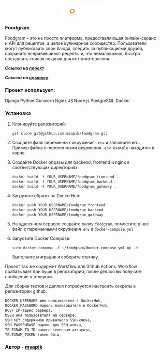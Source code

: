 <p align="center">
    <img src="frontend/src/images/logo-footer.png" width="150">
</p>

### Foodgram
Foodgram – это не просто платформа, предоставляющая онлайн-сервис и API для рецептов, а целое кулинарное сообщество. Пользователи могут публиковать свои блюда, следить за публикациями друзей, сохранять понравившиеся рецепты и, что немаловажно, быстро составлять список покупок для их приготовления.

**_Ссылка на [проект](http://foodgram.sapik.ru "Cсылка на проект.")_**

**_Ссылка на [админку](http://foodgram.sapik.ru/admin/ "Ссылка на админку.")_**

### Проект использует:
Django
Python
Gunicorn
Nginx
JS
Node.js
PostgreSQL
Docker

### Установка
1. Клонируйте репозиторий:
    ```
    git clone git@github.com:msapik/foodgram.git
    ```
2. Создайте файл переменных окружения `.env` и заполните его. Пример файла с переменными окуржения `.env.example` находится в корне.
3. Создайте Docker образы для backend, frontend и nginx в соответствующих директориях:

    ```
    docker build -t YOUR_USERNAME/foodgram_frontend .
    docker build -t YOUR_USERNAME/foodgram_backend .
    docker build -t YOUR_USERNAME/foodgram_gateway . 
    ```
4. Загрузите образы на DockerHub:

    ```
    docker push YOUR_USERNAME/foodgram_frontend
    docker push YOUR_USERNAME/foodgram_backend
    docker push YOUR_USERNAME/foodgram_gateway
    ```
5. На удаленном сервере создайте папку `foodgram`, поместите в нее файл с переменными окружения`.env` и `docker-compose.yml`.

6. Запустите Docker Compose:
   ```
   sudo docker-compose -f ~/foodgram/docker-compose.yml up -d
   ```
   Выполните миграции и соберите статику.

Проект так же содержит Workflow для Github Actions. Workflow срабатывает при пуше в репозиторий, после деплоя вы получите сообщение в телергам.

Для сборки тестов и деплоя потребуется настроить секреты в репозитории github:

```
DOCKER_USERNAME имя пользователя в DockerHub,
DOCKER_PASSWORD пароль пользователя в DockerHub,
HOST IP-адрес сервера,
USER имя пользователя на сервере,
SSH_KEY содержимое приватного SSH-ключа,
SSH_PASSPHRASE пароль для SSH-ключа,
TELEGRAM_TO ID вашего телеграм-аккаунта,
TELEGRAM_TOKEN токен бота,
```

### Автор - [msapik](https://github.com/msapik)